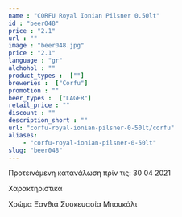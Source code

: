 ```yaml
---
name : "CORFU Royal Ionian Pilsner 0.50lt"
id : "beer048"
price : "2.1"
url : ""
image : "beer048.jpg"
price : "2.1"
language : "gr"
alchohol : ""
product_types :  [""]
breweries :  ["Corfu"]
promotion : ""
beer_types :  ["LAGER"]
retail_price : ""
discount : ""
description_short : ""
url: "corfu-royal-ionian-pilsner-0-50lt/corfu"
aliases: 
    - "corfu-royal-ionian-pilsner-0-50lt"
slug: "beer048"
---
```


Προτεινόμενη κατανάλωση πρίν τις: 30 04 2021

Χαρακτηριστικά

Χρώμα
Ξανθιά
Συσκευασία
Μπουκάλι